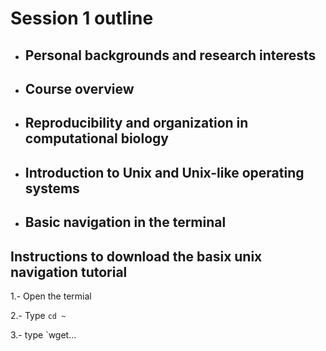 # Session 1 outline

* ## Personal backgrounds and research interests

* ## Course overview

* ## Reproducibility and organization in computational biology

* ## Introduction to Unix and Unix-like operating systems

* ## Basic navigation in the terminal

## Instructions to download the basix unix navigation tutorial
1.- Open the termial

2.- Type `cd ~`

3.- type `wget...
